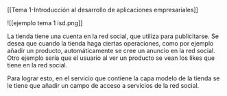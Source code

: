 [[Tema 1-Introducción al desarrollo de aplicaciones empresariales]]

![[ejemplo tema 1 isd.png]]

La tienda tiene una cuenta en la red social, que utiliza para publicitarse.  Se desea que cuando la tienda haga ciertas operaciones, como por ejemplo añadir un producto, automáticamente se cree un anuncio en la red social. Otro ejemplo sería que el usuario al ver un producto se vean los likes que tiene en la red social. 

Para lograr esto, en el servicio que contiene la capa modelo de la tienda se le tiene que añadir un campo de acceso a servicios de la red social.